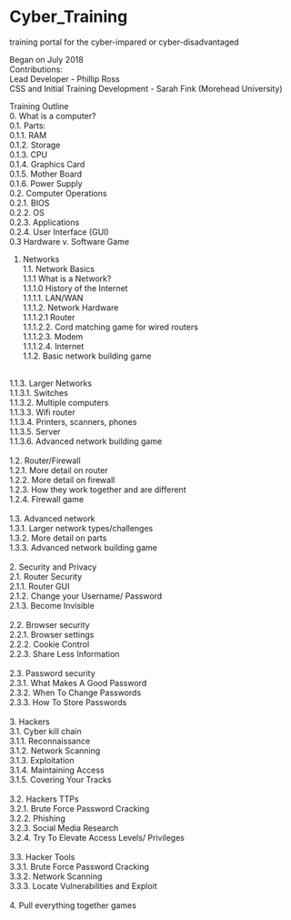# Cyber_Training
training portal for the cyber-impared or cyber-disadvantaged <br>

Began on July 2018 <br>
Contributions:<br>
Lead Developer - Phillip Ross<br>
CSS and Initial Training Development - Sarah Fink (Morehead University)<br>

Training Outline
<br>
0. 	What is a computer? <br>
0.1. 	Parts: <br>
0.1.1. 		RAM <br>
0.1.2. 		Storage <br>
0.1.3. 		CPU <br>
0.1.4. 		Graphics Card <br>
0.1.5. 		Mother Board <br>
0.1.6. 		Power Supply <br>
0.2. 	Computer Operations <br>
0.2.1. 		BIOS <br>
0.2.2. 		OS <br>
0.2.3. 		Applications <br>
0.2.4. 		User Interface (GUI) <br>
0.3 	Hardware v. Software Game
1.	Networks <br>
1.1.	Network Basics <br>
1.1.1	What is a Network? <br>
1.1.1.0		History of the Internet <br>
1.1.1.1.	LAN/WAN <br>
1.1.1.2.	Network Hardware <br>
1.1.1.2.1	Router<br>
1.1.1.2.2. 	Cord matching game for wired routers <br>
1.1.1.2.3. 	Modem <br>
1.1.1.2.4. 	Internet <br>
1.1.2.	Basic network building game<br>
<br>
1.1.3.	Larger Networks <br>
1.1.3.1.	Switches <br>
1.1.3.2.	Multiple computers<br>
1.1.3.3.	Wifi router<br>
1.1.3.4.	Printers, scanners, phones<br>
1.1.3.5.	Server<br>
1.1.3.6.	Advanced network building game <br>
<br>
1.2.	Router/Firewall <br>
1.2.1.	More detail on router<br>
1.2.2.	More detail on firewall<br>
1.2.3.	How they work together and are different<br> 
1.2.4.	Firewall game <br>
<br>
1.3.	Advanced network<br>
1.3.1.	Larger network types/challenges<br>
1.3.2.	More detail on parts <br>
1.3.3.	Advanced network building game <br>
<br>
2.	Security and Privacy<br>
2.1.	Router Security <br>
2.1.1.	Router GUI<br>
2.1.2.	Change your Username/ Password<br>
2.1.3.	Become Invisible<br>
<br>
2.2.	Browser security <br>
2.2.1.	Browser settings<br>
2.2.2.	Cookie Control<br>
2.2.3.	Share Less Information<br>
<br>
2.3.	Password security <br>
2.3.1.	What Makes A Good Password<br>
2.3.2.	When To Change Passwords<br>
2.3.3.	How To Store Passwords<br>
<br>
3.	Hackers <br>
3.1.	Cyber kill chain <br>
3.1.1.	Reconnaissance<br>
3.1.2.	Network Scanning<br>
3.1.3.	Exploitation<br>
3.1.4.	Maintaining Access<br>
3.1.5.	Covering Your Tracks<br>
<br>
3.2.	Hackers TTPs<br>
3.2.1.	Brute Force Password Cracking<br>
3.2.2.	Phishing<br>
3.2.3.	Social Media Research<br>
3.2.4.	Try To Elevate Access Levels/ Privileges<br>
<br>
3.3.	Hacker Tools<br>
3.3.1.	Brute Force Password Cracking<br>
3.3.2.	Network Scanning<br>
3.3.3.	Locate Vulnerabilities and Exploit<br>
<br>
4.	Pull everything together games<br>

